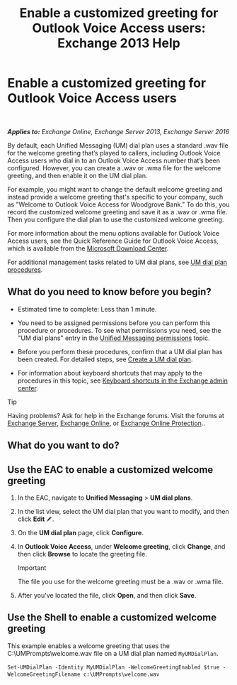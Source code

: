 ﻿---
title: 'Enable a customized greeting for Outlook Voice Access users: Exchange 2013 Help'
TOCTitle: Enable a customized greeting for Outlook Voice Access users
ms:assetid: abd418ec-2c65-4720-859d-c11a2698dc06
ms:mtpsurl: https://technet.microsoft.com/en-us/library/Bb124125(v=EXCHG.150)
ms:contentKeyID: 50067633
ms.date: 12/10/2017
mtps_version: v=EXCHG.150
---

# Enable a customized greeting for Outlook Voice Access users

 

_**Applies to:** Exchange Online, Exchange Server 2013, Exchange Server 2016_


By default, each Unified Messaging (UM) dial plan uses a standard .wav file for the welcome greeting that’s played to callers, including Outlook Voice Access users who dial in to an Outlook Voice Access number that’s been configured. However, you can create a .wav or .wma file for the welcome greeting, and then enable it on the UM dial plan.

For example, you might want to change the default welcome greeting and instead provide a welcome greeting that's specific to your company, such as "Welcome to Outlook Voice Access for Woodgrove Bank." To do this, you record the customized welcome greeting and save it as a .wav or .wma file. Then you configure the dial plan to use the customized welcome greeting.

For more information about the menu options available for Outlook Voice Access users, see the Quick Reference Guide for Outlook Voice Access, which is available from the [Microsoft Download Center](https://go.microsoft.com/fwlink/p/?linkid=272767).

For additional management tasks related to UM dial plans, see [UM dial plan procedures](um-dial-plan-procedures-exchange-2013-help.md).

## What do you need to know before you begin?

  - Estimated time to complete: Less than 1 minute.

  - You need to be assigned permissions before you can perform this procedure or procedures. To see what permissions you need, see the "UM dial plans" entry in the [Unified Messaging permissions](unified-messaging-permissions-exchange-2013-help.md) topic.

  - Before you perform these procedures, confirm that a UM dial plan has been created. For detailed steps, see [Create a UM dial plan](create-a-um-dial-plan-exchange-2013-help.md).

  - For information about keyboard shortcuts that may apply to the procedures in this topic, see [Keyboard shortcuts in the Exchange admin center](keyboard-shortcuts-in-the-exchange-admin-center-exchange-online-protection-help.md).


> [!TIP]
> Having problems? Ask for help in the Exchange forums. Visit the forums at <A href="https://go.microsoft.com/fwlink/p/?linkid=60612">Exchange Server</A>, <A href="https://go.microsoft.com/fwlink/p/?linkid=267542">Exchange Online</A>, or <A href="https://go.microsoft.com/fwlink/p/?linkid=285351">Exchange Online Protection</A>..



## What do you want to do?

## Use the EAC to enable a customized welcome greeting

1.  In the EAC, navigate to **Unified Messaging** \> **UM dial plans**.

2.  In the list view, select the UM dial plan that you want to modify, and then click **Edit** ![Edit icon](images/JJ218640.6f53ccb2-1f13-4c02-bea0-30690e6ea71d(EXCHG.150).gif "Edit icon").

3.  On the **UM dial plan** page, click **Configure**.

4.  In **Outlook Voice Access**, under **Welcome greeting**, click **Change**, and then click **Browse** to locate the greeting file.
    

    > [!IMPORTANT]
    > The file you use for the welcome greeting must be a .wav or .wma file.



5.  After you've located the file, click **Open**, and then click **Save**.

## Use the Shell to enable a customized welcome greeting

This example enables a welcome greeting that uses the C:\\UMPrompts\\welcome.wav file on a UM dial plan named `MyUMDialPlan`.

    Set-UMDialPlan -Identity MyUMDialPlan -WelcomeGreetingEnabled $true -WelcomeGreetingFilename c:\UMPrompts\welcome.wav

